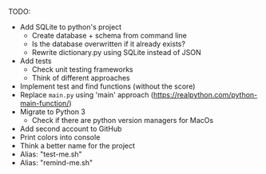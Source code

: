 TODO:
- Add SQLite to python's project 
  - Create database + schema from command line
  - Is the database overwritten if it already exists?
  - Rewrite dictionary.py using SQLite instead of JSON 
- Add tests
  * Check unit testing frameworks
  * Think of different approaches
- Implement test and find functions (without the score)
- Replace `main.py` using 'main' approach (https://realpython.com/python-main-function/)
- Migrate to Python 3
  * Check if there are python version managers for MacOs
- Add second account to GitHub
- Print colors into console
- Think a better name for the project
- Alias: "test-me.sh"
- Alias: "remind-me.sh"
